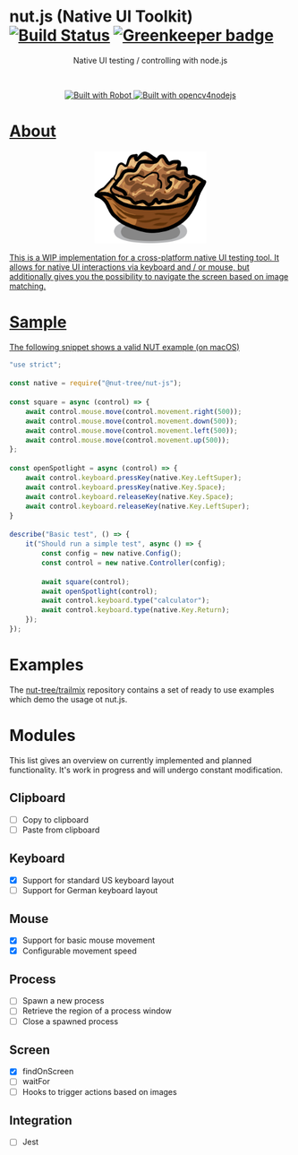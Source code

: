 # nut.js (Native UI Toolkit) [![Build Status](https://travis-ci.com/nut-tree/nut.js.svg?branch=master)](https://travis-ci.com/nut-tree/nut.js) [![Greenkeeper badge](https://badges.greenkeeper.io/nut-tree/nut.js.svg)](https://greenkeeper.io/)
<p align="center">
Native UI testing / controlling with node.js
</p>
<br/>
<p align="center">
	<a target="_blank" href="http://getrobot.net">
		<img src="https://img.shields.io/badge/Built_with-ROBOT-C86414.svg?style=flat-square" alt="Built with Robot" />
	</a>
	<a target="_blank" href="https://github.com/justadudewhohacks/opencv4nodejs">
		<img src="https://img.shields.io/badge/Built_with-opencv4nodejs-C86414.svg?style=flat-square" alt="Built with opencv4nodejs" />
</p>

# About

<p align="center">
    <img src=".gfx/nut.png" alt="logo" width="200"/>
</p>

This is a WIP implementation for a cross-platform native UI testing tool.
It allows for native UI interactions via keyboard and / or mouse,
but additionally gives you the possibility to navigate the screen based on image matching.

# Sample

The following snippet shows a valid NUT example (on macOS)

```js
"use strict";

const native = require("@nut-tree/nut-js");

const square = async (control) => {
    await control.mouse.move(control.movement.right(500));
    await control.mouse.move(control.movement.down(500));
    await control.mouse.move(control.movement.left(500));
    await control.mouse.move(control.movement.up(500));
};

const openSpotlight = async (control) => {
    await control.keyboard.pressKey(native.Key.LeftSuper);
    await control.keyboard.pressKey(native.Key.Space);
    await control.keyboard.releaseKey(native.Key.Space);
    await control.keyboard.releaseKey(native.Key.LeftSuper);
}

describe("Basic test", () => {
    it("Should run a simple test", async () => {
        const config = new native.Config();
        const control = new native.Controller(config);

        await square(control);
        await openSpotlight(control);
        await control.keyboard.type("calculator");
        await control.keyboard.type(native.Key.Return);
    });
});

```

# Examples

The [nut-tree/trailmix](https://github.com/nut-tree/trailmix) repository contains a set of ready to use examples which demo the usage ot nut.js.

# Modules

This list gives an overview on currently implemented and planned functionality.
It's work in progress and will undergo constant modification.

## Clipboard

- [ ] Copy to clipboard
- [ ] Paste from clipboard

## Keyboard

- [x] Support for standard US keyboard layout
- [ ] Support for German keyboard layout

## Mouse

- [x] Support for basic mouse movement
- [x] Configurable movement speed

## Process

- [ ] Spawn a new process
- [ ] Retrieve the region of a process window
- [ ] Close a spawned process

## Screen

- [x] findOnScreen
- [ ] waitFor
- [ ] Hooks to trigger actions based on images

## Integration

- [ ] Jest
